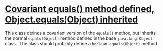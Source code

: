 # [Covariant equals() method defined, Object.equals(Object) inherited](https://spotbugs.readthedocs.io/en/latest/bugDescriptions.html#EQ_SELF_USE_OBJECT)

 This class defines a covariant version of the `equals()`
  method, but inherits the normal `equals(Object)` method
  defined in the base `java.lang.Object` class. 
  The class should probably define a `boolean equals(Object)` method.